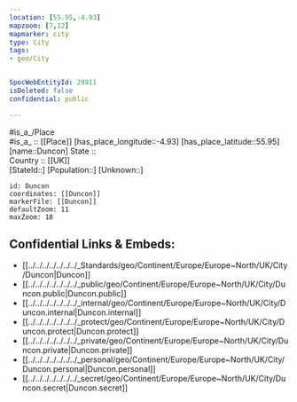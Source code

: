 ```yaml
---
location: [55.95,-4.93] 
mapzoom: [7,12] 
mapmarker: city 
type: City
tags:
- geo/City


SpocWebEntityId: 29911
isDeleted: false
confidential: public

---
```

#is_a_/Place  
#is_a_ :: [[Place]] 
[has_place_longitude::-4.93] 
[has_place_latitude::55.95] 
[name::Duncon] 
State ::  
Country :: [[UK]]  
[StateId::] 
[Population::] 
[Unknown::] 


```leaflet
id: Duncon
coordinates: [[Duncon]] 
markerFile: [[Duncon]] 
defaultZoom: 11 
maxZoom: 18
```


## Confidential Links & Embeds: 
- [[../../../../../../../_Standards/geo/Continent/Europe/Europe~North/UK/City/Duncon|Duncon]] 
- [[../../../../../../../_public/geo/Continent/Europe/Europe~North/UK/City/Duncon.public|Duncon.public]] 
- [[../../../../../../../_internal/geo/Continent/Europe/Europe~North/UK/City/Duncon.internal|Duncon.internal]] 
- [[../../../../../../../_protect/geo/Continent/Europe/Europe~North/UK/City/Duncon.protect|Duncon.protect]] 
- [[../../../../../../../_private/geo/Continent/Europe/Europe~North/UK/City/Duncon.private|Duncon.private]] 
- [[../../../../../../../_personal/geo/Continent/Europe/Europe~North/UK/City/Duncon.personal|Duncon.personal]] 
- [[../../../../../../../_secret/geo/Continent/Europe/Europe~North/UK/City/Duncon.secret|Duncon.secret]] 
